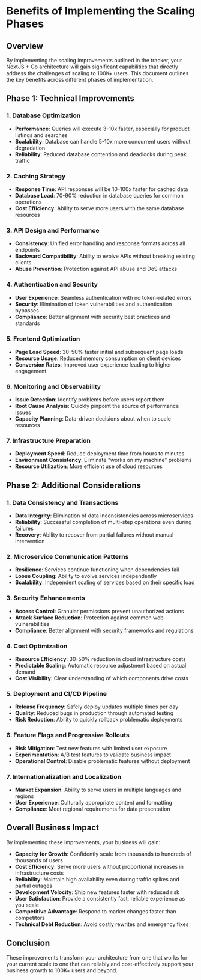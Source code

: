 # Benefits of Implementing the Scaling Phases

## Overview
By implementing the scaling improvements outlined in the tracker, your NextJS + Go architecture will gain significant capabilities that directly address the challenges of scaling to 100K+ users. This document outlines the key benefits across different phases of implementation.

## Phase 1: Technical Improvements

### 1. Database Optimization
- **Performance**: Queries will execute 3-10x faster, especially for product listings and searches
- **Scalability**: Database can handle 5-10x more concurrent users without degradation
- **Reliability**: Reduced database contention and deadlocks during peak traffic

### 2. Caching Strategy
- **Response Time**: API responses will be 10-100x faster for cached data
- **Database Load**: 70-90% reduction in database queries for common operations
- **Cost Efficiency**: Ability to serve more users with the same database resources

### 3. API Design and Performance
- **Consistency**: Unified error handling and response formats across all endpoints
- **Backward Compatibility**: Ability to evolve APIs without breaking existing clients
- **Abuse Prevention**: Protection against API abuse and DoS attacks

### 4. Authentication and Security
- **User Experience**: Seamless authentication with no token-related errors
- **Security**: Elimination of token vulnerabilities and authentication bypasses
- **Compliance**: Better alignment with security best practices and standards

### 5. Frontend Optimization
- **Page Load Speed**: 30-50% faster initial and subsequent page loads
- **Resource Usage**: Reduced memory consumption on client devices
- **Conversion Rates**: Improved user experience leading to higher engagement

### 6. Monitoring and Observability
- **Issue Detection**: Identify problems before users report them
- **Root Cause Analysis**: Quickly pinpoint the source of performance issues
- **Capacity Planning**: Data-driven decisions about when to scale resources

### 7. Infrastructure Preparation
- **Deployment Speed**: Reduce deployment time from hours to minutes
- **Environment Consistency**: Eliminate "works on my machine" problems
- **Resource Utilization**: More efficient use of cloud resources

## Phase 2: Additional Considerations

### 1. Data Consistency and Transactions
- **Data Integrity**: Elimination of data inconsistencies across microservices
- **Reliability**: Successful completion of multi-step operations even during failures
- **Recovery**: Ability to recover from partial failures without manual intervention

### 2. Microservice Communication Patterns
- **Resilience**: Services continue functioning when dependencies fail
- **Loose Coupling**: Ability to evolve services independently
- **Scalability**: Independent scaling of services based on their specific load

### 3. Security Enhancements
- **Access Control**: Granular permissions prevent unauthorized actions
- **Attack Surface Reduction**: Protection against common web vulnerabilities
- **Compliance**: Better alignment with security frameworks and regulations

### 4. Cost Optimization
- **Resource Efficiency**: 30-50% reduction in cloud infrastructure costs
- **Predictable Scaling**: Automatic resource adjustment based on actual demand
- **Cost Visibility**: Clear understanding of which components drive costs

### 5. Deployment and CI/CD Pipeline
- **Release Frequency**: Safely deploy updates multiple times per day
- **Quality**: Reduced bugs in production through automated testing
- **Risk Reduction**: Ability to quickly rollback problematic deployments

### 6. Feature Flags and Progressive Rollouts
- **Risk Mitigation**: Test new features with limited user exposure
- **Experimentation**: A/B test features to validate business impact
- **Operational Control**: Disable problematic features without deployment

### 7. Internationalization and Localization
- **Market Expansion**: Ability to serve users in multiple languages and regions
- **User Experience**: Culturally appropriate content and formatting
- **Compliance**: Meet regional requirements for data presentation

## Overall Business Impact

By implementing these improvements, your business will gain:

- **Capacity for Growth**: Confidently scale from thousands to hundreds of thousands of users
- **Cost Efficiency**: Serve more users without proportional increases in infrastructure costs
- **Reliability**: Maintain high availability even during traffic spikes and partial outages
- **Development Velocity**: Ship new features faster with reduced risk
- **User Satisfaction**: Provide a consistently fast, reliable experience as you scale
- **Competitive Advantage**: Respond to market changes faster than competitors
- **Technical Debt Reduction**: Avoid costly rewrites and emergency fixes

## Conclusion
These improvements transform your architecture from one that works for your current scale to one that can reliably and cost-effectively support your business growth to 100K+ users and beyond.